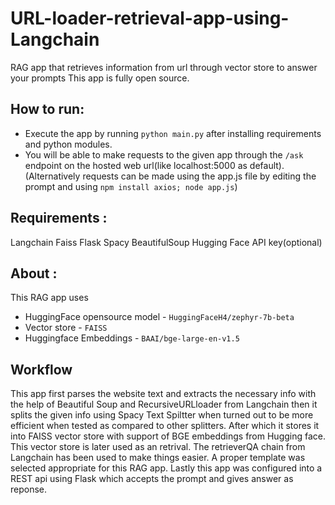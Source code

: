 # URL-loader-retrieval-app-using-Langchain
RAG app that retrieves information from url through vector store to answer your prompts
This app is fully open source.

## How to run:
- Execute the app by running `python main.py` after installing requirements and python modules.
- You will be able to make requests to the given app through the `/ask` endpoint on the hosted web url(like localhost:5000 as default).
(Alternatively requests can be made using the app.js file by editing the prompt and using `npm install axios; node app.js`)
## Requirements :
Langchain
Faiss
Flask
Spacy
BeautifulSoup
Hugging Face API key(optional)

## About :
This RAG app uses 
- HuggingFace opensource model - `HuggingFaceH4/zephyr-7b-beta`
- Vector store - `FAISS`
- Huggingface Embeddings - `BAAI/bge-large-en-v1.5`

## Workflow
This app first parses the website text and extracts the necessary info with the help of Beautiful Soup and RecursiveURLloader from Langchain then it splits the given info using Spacy Text Spiltter when turned out to be more efficient when tested as compared to other splitters. After which it stores it into FAISS vector store with support of BGE embeddings from Hugging face. This vector store is later used as an retrival. The retrieverQA chain from Langchain has been used to make things easier. A proper template was selected appropriate for this RAG app. Lastly this app was configured into a REST api using Flask which accepts the prompt and gives answer as reponse.
